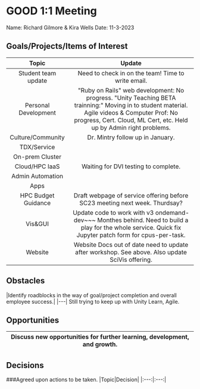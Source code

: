 # GOOD 1:1 Meeting 
Name: Richard Gilmore & Kira Wells
Date: 11-3-2023
## Goals/Projects/Items of Interest 
|Topic|Update|
|:---:|:---:|
|Student team update | Need to check in on the team! Time to write email.
|Personal Development|"Ruby on Rails" web development: No progress. "Unity Teaching BETA trainning:" Moving in to student material. Agile videos & Computer Prof: No progress, Cert. Cloud, ML Cert, etc. Held up by Admin right problems.
|Culture/Community| Dr. Mintry follow up in January.
|TDX/Service|
|On-prem Cluster|
|Cloud/HPC IaaS| Waiting for DVI testing to complete.
|Admin Automation|
|Apps| 
|HPC Budget Guidance| Draft webpage of service offering before SC23 meeting next week. Thurdsay?
|Vis&GUI| Update code to work with v3 ondemand-dev~~~ Monthes behind. Need to build a play for the whole service. Quick fix Jupyter patch form for cpus-per-task. 
|Website| Website Docs out of date need to update after workshop. See above. Also update SciVis offering.

## Obstacles
|Identify roadblocks in the way of goal/project completion and overall employee success.|
|---| Still trying to keep up with Unity Learn, Agile.

## Opportunities 
|Discuss new opportunities for further learning, development, and growth.|
|---|

## Decisions
###Agreed upon actions to be taken.
|Topic|Decision|
|:---:|:---:|
